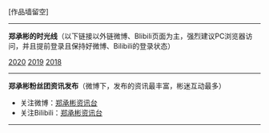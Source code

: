 [作品墙留空]         

---------------------------------------------------------------------------------------------------------------------------------------
**郑承彬的时光线**（以下链接以外链微博、Blibili页面为主，强烈建议PC浏览器访问，并且提前登录且保持好微博、Bilibili的登录状态）           

[2020](./timeline/2020.md) [2019](./timeline/2019.md) [2018](./timeline/2018.md)            

---------------------------------------------------------------------------------------------------------------------------------------
**郑承彬粉丝团资讯发布**（微博下，发布的资讯最丰富，彬迷互动最多）          

* 关注微博：[郑承彬资讯台](https://weibo.com/7328309276)           
* 关注Bilibili：[郑承彬资讯台](https://space.bilibili.com/479024331)              

----------------------------------------------------------------------------------------------------------------------------------------
